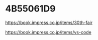 # 4B55061D9

<https://book.impress.co.jp/items/30th-fair>

<https://book.impress.co.jp/items/vs-code>
